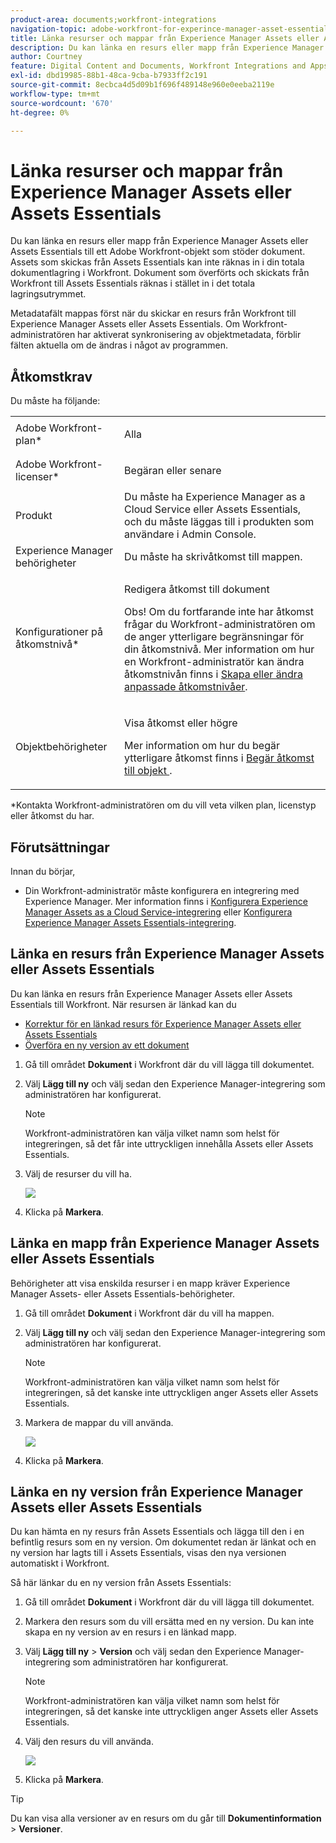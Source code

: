 ```yaml
---
product-area: documents;workfront-integrations
navigation-topic: adobe-workfront-for-experince-manager-asset-essentials
title: Länka resurser och mappar från Experience Manager Assets eller Assets Essentials
description: Du kan länka en resurs eller mapp från Experience Manager Assets eller Assets Essentials till ett Adobe Workfront-objekt som stöder dokument. Assets som skickas från Assets Essentials kan inte räknas in i din totala dokumentlagring i Workfront. Dokument som överförts och skickats från Workfront till Assets Essentials räknas i stället in i det totala lagringsutrymmet.
author: Courtney
feature: Digital Content and Documents, Workfront Integrations and Apps
exl-id: dbd19985-88b1-48ca-9cba-b7933ff2c191
source-git-commit: 8ecbca4d5d09b1f696f489148e960e0eeba2119e
workflow-type: tm+mt
source-wordcount: '670'
ht-degree: 0%

---
```


# Länka resurser och mappar från Experience Manager Assets eller Assets Essentials

Du kan länka en resurs eller mapp från Experience Manager Assets eller Assets Essentials till ett Adobe Workfront-objekt som stöder dokument. Assets som skickas från Assets Essentials kan inte räknas in i din totala dokumentlagring i Workfront. Dokument som överförts och skickats från Workfront till Assets Essentials räknas i stället in i det totala lagringsutrymmet.

Metadatafält mappas först när du skickar en resurs från Workfront till Experience Manager Assets eller Assets Essentials. Om Workfront-administratören har aktiverat synkronisering av objektmetadata, förblir fälten aktuella om de ändras i något av programmen.

## Åtkomstkrav

Du måste ha följande:

<table style="table-layout:auto"> 
 <col> 
 <col> 
 <tbody> 
  <tr> 
   <td role="rowheader">Adobe Workfront-plan*</td> 
   <td> <p> Alla</p> </td> 
  </tr> 
  <tr> 
   <td role="rowheader">Adobe Workfront-licenser*</td> 
   <td> <p>Begäran eller senare</p> </td> 
  </tr> 
  <tr> 
   <td role="rowheader">Produkt</td> 
   <td>Du måste ha Experience Manager as a Cloud Service eller Assets Essentials, och du måste läggas till i produkten som användare i Admin Console.</td> 
  </tr> 
   <tr> 
    <td role="rowheader">Experience Manager behörigheter</td> 
    <td>Du måste ha skrivåtkomst till mappen.</td> 
   </tr>
  <tr> 
   <td role="rowheader">Konfigurationer på åtkomstnivå*</td> 
   <td> <p>Redigera åtkomst till dokument</p> <p>Obs! Om du fortfarande inte har åtkomst frågar du Workfront-administratören om de anger ytterligare begränsningar för din åtkomstnivå. Mer information om hur en Workfront-administratör kan ändra åtkomstnivån finns i <a href="../../administration-and-setup/add-users/configure-and-grant-access/create-modify-access-levels.md" class="MCXref xref">Skapa eller ändra anpassade åtkomstnivåer</a>.</p> </td> 
  </tr> 
  <tr> 
   <td role="rowheader">Objektbehörigheter</td> 
   <td> <p>Visa åtkomst eller högre</p> <p>Mer information om hur du begär ytterligare åtkomst finns i <a href="../../workfront-basics/grant-and-request-access-to-objects/request-access.md" class="MCXref xref">Begär åtkomst till objekt </a>.</p> </td> 
  </tr> 
 </tbody> 
</table>

&#42;Kontakta Workfront-administratören om du vill veta vilken plan, licenstyp eller åtkomst du har.

## Förutsättningar

Innan du börjar,

* Din Workfront-administratör måste konfigurera en integrering med Experience Manager. Mer information finns i [Konfigurera Experience Manager Assets as a Cloud Service-integrering](/help/quicksilver/administration-and-setup/configure-integrations/configure-aacs-integration.md) eller [Konfigurera Experience Manager Assets Essentials-integrering](/help/quicksilver/documents/adobe-workfront-for-experience-manager-assets-essentials/setup-asset-essentials.md).

## Länka en resurs från Experience Manager Assets eller Assets Essentials

Du kan länka en resurs från Experience Manager Assets eller Assets Essentials till Workfront. När resursen är länkad kan du

* [Korrektur för en länkad resurs för Experience Manager Assets eller Assets Essentials](../../documents/adobe-workfront-for-experience-manager-assets-essentials/proof-linked-asset-aem.md)
* [Överföra en ny version av ett dokument](../../documents/managing-documents/upload-new-document-version.md)

1. Gå till området **Dokument** i Workfront där du vill lägga till dokumentet.
1. Välj **Lägg till ny** och välj sedan den Experience Manager-integrering som administratören har konfigurerat.

   >[!NOTE]
   >
   >Workfront-administratören kan välja vilket namn som helst för integreringen, så det får inte uttryckligen innehålla Assets eller Assets Essentials.

1. Välj de resurser du vill ha.

   ![](assets/select-an-asset.png)

1. Klicka på **Markera**.

## Länka en mapp från Experience Manager Assets eller Assets Essentials

Behörigheter att visa enskilda resurser i en mapp kräver Experience Manager Assets- eller Assets Essentials-behörigheter.

1. Gå till området **Dokument** i Workfront där du vill ha mappen.
1. Välj **Lägg till ny** och välj sedan den Experience Manager-integrering som administratören har konfigurerat.

   >[!NOTE]
   >
   >Workfront-administratören kan välja vilket namn som helst för integreringen, så det kanske inte uttryckligen anger Assets eller Assets Essentials.

1. Markera de mappar du vill använda.

   ![](assets/select-a-folder.png)

1. Klicka på **Markera**.

## Länka en ny version från Experience Manager Assets eller Assets Essentials

Du kan hämta en ny resurs från Assets Essentials och lägga till den i en befintlig resurs som en ny version. Om dokumentet redan är länkat och en ny version har lagts till i Assets Essentials, visas den nya versionen automatiskt i Workfront.

Så här länkar du en ny version från Assets Essentials:

1. Gå till området **Dokument** i Workfront där du vill lägga till dokumentet.
1. Markera den resurs som du vill ersätta med en ny version. Du kan inte skapa en ny version av en resurs i en länkad mapp.
1. Välj **Lägg till ny** > **Version** och välj sedan den Experience Manager-integrering som administratören har konfigurerat.

   >[!NOTE]
   >
   >Workfront-administratören kan välja vilket namn som helst för integreringen, så det kanske inte uttryckligen anger Assets eller Assets Essentials.

1. Välj den resurs du vill använda.

   ![](assets/select-an-asset.png)

1. Klicka på **Markera**.

>[!TIP]
>
>Du kan visa alla versioner av en resurs om du går till **Dokumentinformation** > **Versioner**.
